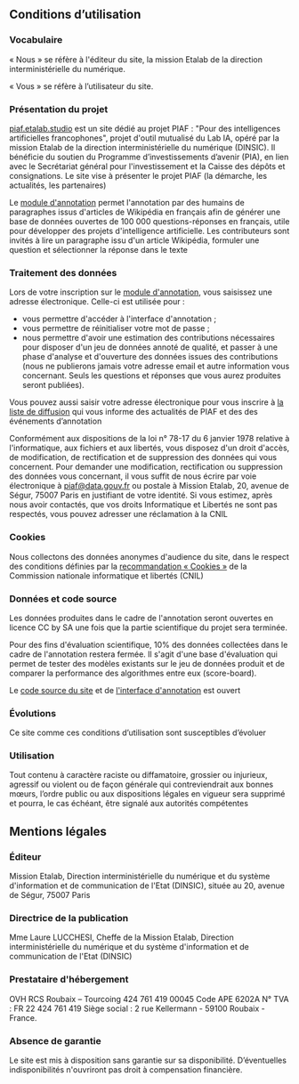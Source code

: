 ## Conditions d’utilisation

### Vocabulaire

« Nous » se réfère à l'éditeur du site, la mission Etalab de la direction interministérielle du numérique.

« Vous » se réfère à l’utilisateur du site.

### Présentation du projet

[piaf.etalab.studio](https://piaf.etalab.studio/) est un site dédié au projet PIAF : "Pour des intelligences artificielles francophones", projet d'outil mutualisé du Lab IA, opéré par la mission Etalab de la direction interministérielle du numérique (DINSIC). Il bénéficie du soutien du Programme d’investissements d’avenir (PIA), en lien avec le Secrétariat général pour l'investissement et la Caisse des dépôts et consignations. Le site vise à présenter le projet PIAF (la démarche, les actualités, les partenaires)

Le [module d'annotation](https://app.piaf.etalab.studio/app) permet l'annotation par des humains de paragraphes issus d'articles de Wikipédia en français afin de générer une base de données ouvertes de 100 000 questions-réponses en français, utile pour développer des projets d'intelligence artificielle. Les contributeurs sont invités à lire un paragraphe issu d'un article Wikipédia, formuler une question et sélectionner la réponse dans le texte

###  Traitement des données

Lors de votre inscription sur le [module d'annotation](https://app.piaf.etalab.studio/app), vous saisissez une adresse électronique. Celle-ci est utilisée pour :

* vous permettre d'accéder à l'interface d'annotation ;
* vous permettre de réinitialiser votre mot de passe ; 
* nous permettre d'avoir une estimation des contributions nécessaires pour disposer d'un jeu de données annoté de qualité, et passer à une phase d'analyse et d'ouverture des données issues des contributions (nous ne publierons jamais votre adresse email et autre information vous concernant. Seuls les questions et réponses que vous aurez produites seront publiées). 

Vous pouvez aussi saisir votre adresse électronique pour vous inscrire à [la liste de diffusion](https://framaforms.org/edite-piaf-venez-creer-avec-nous-des-ia-francophones-1571693137) qui vous informe des actualités de PIAF et des des événements d’annotation

Conformément aux dispositions de la loi n° 78-17 du 6 janvier 1978 relative à l'informatique, aux fichiers et aux libertés, vous disposez d'un droit d'accès, de modification, de rectification et de suppression des données qui vous concernent. Pour demander une modification, rectification ou suppression des données vous concernant, il vous suffit de nous écrire par voie électronique à [piaf@data.gouv.fr](mailto:piaf@data.gouv.fr) ou postale à Mission Etalab, 20, avenue de Ségur, 75007 Paris en justifiant de votre identité. Si vous estimez, après nous avoir contactés, que vos droits Informatique et Libertés ne sont pas respectés, vous pouvez adresser une réclamation à la CNIL

### Cookies

Nous collectons des données anonymes d'audience du site, dans le respect des conditions définies par la [recommandation « Cookies »](https://www.cnil.fr/fr/cookies-et-autres-traceurs-la-cnil-publie-de-nouvelles-lignes-directrices) de la Commission nationale informatique et libertés (CNIL)

###  Données et code source

Les données produites dans le cadre de l'annotation seront ouvertes en licence CC by SA une fois que la partie scientifique du projet sera terminée.

Pour des fins d'évaluation scientifique, 10% des données collectées dans le cadre de l'annotation restera fermée. Il s'agit d'une base d'évaluation qui permet de tester des modèles existants sur le jeu de données produit et de comparer la performance des algorithmes entre eux (score-board).

Le [code source du site](http://github.com/etalab/piaf-site) et de [l'interface d'annotation](https://github.com/etalab/piaf) est ouvert

###  Évolutions

Ce site comme ces conditions d’utilisation sont susceptibles d’évoluer

###  Utilisation

Tout contenu à caractère raciste ou diffamatoire, grossier ou injurieux, agressif ou violent ou de façon générale qui contreviendrait aux bonnes mœurs, l’ordre public ou aux dispositions légales en vigueur sera supprimé et pourra, le cas échéant, être signalé aux autorités compétentes

## Mentions légales

### Éditeur

Mission Etalab, Direction interministérielle du numérique et du système d'information et de communication de l'Etat (DINSIC), située au 20, avenue de Ségur, 75007 Paris

### Directrice de la publication

Mme Laure LUCCHESI, Cheffe de la Mission Etalab, Direction interministérielle du numérique et du système d'information et de communication de l'Etat (DINSIC)

### Prestataire d'hébergement

OVH
RCS Roubaix – Tourcoing 424 761 419 00045
Code APE 6202A
N° TVA : FR 22 424 761 419
Siège social : 2 rue Kellermann - 59100 Roubaix - France.

### Absence de garantie

Le site est mis à disposition sans garantie sur sa disponibilité. D’éventuelles indisponibilités n'ouvriront pas droit à compensation financière.
